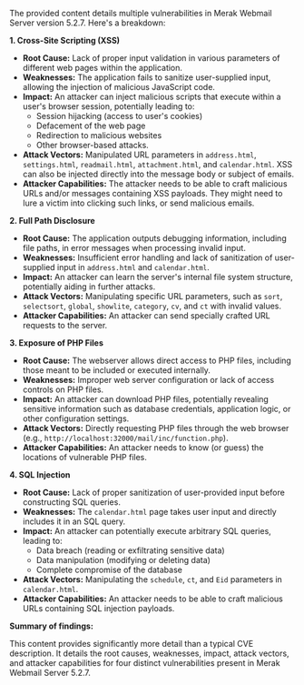The provided content details multiple vulnerabilities in Merak Webmail Server version 5.2.7. Here's a breakdown:

**1. Cross-Site Scripting (XSS)**

*   **Root Cause:**  Lack of proper input validation in various parameters of different web pages within the application.
*   **Weaknesses:** The application fails to sanitize user-supplied input, allowing the injection of malicious JavaScript code.
*   **Impact:** An attacker can inject malicious scripts that execute within a user's browser session, potentially leading to:
    *   Session hijacking (access to user's cookies)
    *   Defacement of the web page
    *   Redirection to malicious websites
    *   Other browser-based attacks.
*   **Attack Vectors:**  Manipulated URL parameters in `address.html`, `settings.html`, `readmail.html`, `attachment.html`, and `calendar.html`. XSS can also be injected directly into the message body or subject of emails.
*   **Attacker Capabilities:** The attacker needs to be able to craft malicious URLs and/or messages containing XSS payloads. They might need to lure a victim into clicking such links, or send malicious emails.

**2. Full Path Disclosure**

*   **Root Cause:** The application outputs debugging information, including file paths, in error messages when processing invalid input.
*   **Weaknesses:** Insufficient error handling and lack of sanitization of user-supplied input in `address.html` and `calendar.html`.
*   **Impact:** An attacker can learn the server's internal file system structure, potentially aiding in further attacks.
*   **Attack Vectors:** Manipulating specific URL parameters, such as `sort`, `selectsort`, `global`, `showlite`, `category`, `cv`, and `ct` with invalid values.
*   **Attacker Capabilities:** An attacker can send specially crafted URL requests to the server.

**3. Exposure of PHP Files**

*   **Root Cause:**  The webserver allows direct access to PHP files, including those meant to be included or executed internally.
*   **Weaknesses:** Improper web server configuration or lack of access controls on PHP files.
*   **Impact:** An attacker can download PHP files, potentially revealing sensitive information such as database credentials, application logic, or other configuration settings.
*   **Attack Vectors:** Directly requesting PHP files through the web browser (e.g., `http://localhost:32000/mail/inc/function.php`).
*   **Attacker Capabilities:** An attacker needs to know (or guess) the locations of vulnerable PHP files.

**4. SQL Injection**

*   **Root Cause:** Lack of proper sanitization of user-provided input before constructing SQL queries.
*  **Weaknesses:** The `calendar.html` page takes user input and directly includes it in an SQL query.
*   **Impact:** An attacker can potentially execute arbitrary SQL queries, leading to:
    *   Data breach (reading or exfiltrating sensitive data)
    *   Data manipulation (modifying or deleting data)
    *   Complete compromise of the database
*   **Attack Vectors:** Manipulating the `schedule`, `ct`, and `Eid` parameters in `calendar.html`.
*  **Attacker Capabilities:** An attacker needs to be able to craft malicious URLs containing SQL injection payloads.

**Summary of findings:**

This content provides significantly more detail than a typical CVE description. It details the root causes, weaknesses, impact, attack vectors, and attacker capabilities for four distinct vulnerabilities present in Merak Webmail Server 5.2.7.